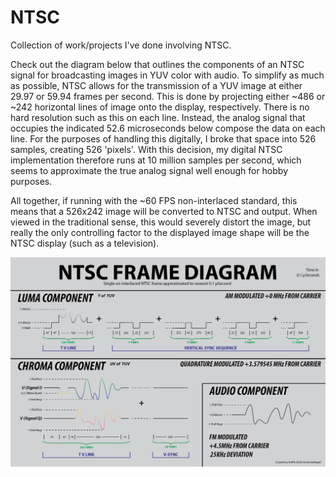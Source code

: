 # NTSC
Collection of work/projects I've done involving NTSC. 

Check out the diagram below that outlines the components of an NTSC signal for broadcasting images in YUV color with audio. To simplify as much as possible, NTSC allows for the transmission of a YUV image at either 29.97 or 59.94 frames per second. This is done by projecting either ~486 or ~242 horizontal lines of image onto the display, respectively. There is no hard resolution such as this on each line. Instead, the analog signal that occupies the indicated 52.6 microseconds below compose the data on each line. For the purposes of handling this digitally, I broke that space into 526 samples, creating 526 'pixels'. With this decision, my digital NTSC implementation therefore runs at 10 million samples per second, which seems to approximate the true analog signal well enough for hobby purposes.

All together, if running with the ~60 FPS non-interlaced standard, this means that a 526x242 image will be converted to NTSC and output. When viewed in the traditional sense, this would severely distort the image, but really the only controlling factor to the displayed image shape will be the NTSC display (such as a television).

![alt text](NTSC_Signal_Diagram.png)
